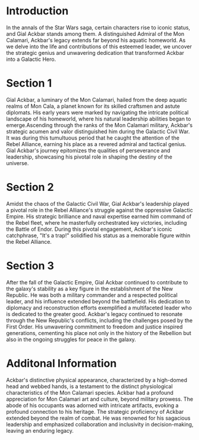 # Introduction
In the annals of the Star Wars saga, certain characters rise to iconic status, and Gial Ackbar stands among them.
A distinguished Admiral of the Mon Calamari, Ackbar's legacy extends far beyond his aquatic homeworld.
As we delve into the life and contributions of this esteemed leader, we uncover the strategic genius and unwavering dedication that transformed Ackbar into a Galactic Hero.

# Section 1
Gial Ackbar, a luminary of the Mon Calamari, hailed from the deep aquatic realms of Mon Cala, a planet known for its skilled craftsmen and astute diplomats.
His early years were marked by navigating the intricate political landscape of his homeworld, where his natural leadership abilities began to emerge.Ascending through the ranks of the Mon Calamari military, Ackbar's strategic acumen and valor distinguished him during the Galactic Civil War.
It was during this tumultuous period that he caught the attention of the Rebel Alliance, earning his place as a revered admiral and tactical genius.
Gial Ackbar's journey epitomizes the qualities of perseverance and leadership, showcasing his pivotal role in shaping the destiny of the universe.



# Section 2
Amidst the chaos of the Galactic Civil War, Gial Ackbar's leadership played a pivotal role in the Rebel Alliance's struggle against the oppressive Galactic Empire.
His strategic brilliance and naval expertise earned him command of the Rebel fleet, where he masterfully orchestrated key victories, including the Battle of Endor.
During this pivotal engagement, Ackbar's iconic catchphrase, "It's a trap!" solidified his status as a memorable figure within the Rebel Alliance.



# Section 3
After the fall of the Galactic Empire, Gial Ackbar continued to contribute to the galaxy's stability as a key figure in the establishment of the New Republic.
He was both a military commander and a respected political leader, and his influence extended beyond the battlefield.
His dedication to diplomacy and reconstruction efforts exemplified a multifaceted leader who is dedicated to the greater good.
Ackbar's legacy continued to resonate through the New Republic's conflicts, including the challenges posed by the First Order.
His unwavering commitment to freedom and justice inspired generations, cementing his place not only in the history of the Rebellion but also in the ongoing struggles for peace in the galaxy.



# Additonal Information
Ackbar's distinctive physical appearance, characterized by a high-domed head and webbed hands, is a testament to the distinct physiological characteristics of the Mon Calamari species.
Ackbar had a profound appreciation for Mon Calamari art and culture, beyond military prowess.
The abode of his occupants was adorned with intricate artifacts, evoking a profound connection to his heritage.
The strategic proficiency of Ackbar extended beyond the realm of combat.
He was renowned for his sagacious leadership and emphasized collaboration and inclusivity in decision-making, leaving an enduring legacy.